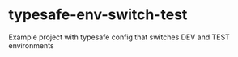 # typesafe-env-switch-test
Example project with typesafe config that switches DEV and TEST environments
